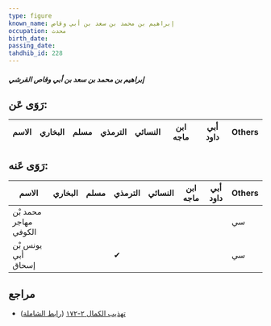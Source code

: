 ```yaml
---
type: figure
known_name: إبراهيم بن محمد بن سعد بن أبي وقاص
occupation: محدث
birth_date:
passing_date:
tahdhib_id: 228
---
```

##### إبراهيم بن محمد بن سعد بن أبي وقاص القرشي

## رَوَى عَن:
| الاسم | البخاري | مسلم | الترمذي | النسائي | ابن ماجه | أبي داود | Others |
| ----- | ------- | ---- | ------- | ------- | -------- | -------- | ------ |
## رَوَى عَنه:
| الاسم                 | البخاري | مسلم | الترمذي | النسائي | ابن ماجه | أبي داود | Others |
| --------------------- | ------- | ---- | ------- | ------- | -------- | -------- | ------ |
| محمد بْن مهاجر الكوفي |         |      |         |         |          |          | سي     |
| يونس بْن أبي إسحاق    |         |      | ✔       |         |          |          | سي     |
## مراجع
- [تهذيب الكمال ٢-١٧٢](obsidian://open?vault=Tahdhib-al-Kamal&file=Figures/٢٢٨-إبراهيم%20بن%20محمد%20بن%20سعد%20بن%20أبي%20وقاص%20القرشي) ([رابط الشاملة](https://shamela.ws/book/3722/653))
